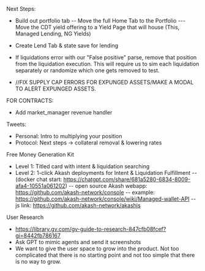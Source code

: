 Next Steps:

- Build out portfolio tab
-- Move the full Home Tab to the Portfolio
--- Move the CDT yield offering to a Yield Page that will house (This, Managed Lending, NG Yields)

- Create Lend Tab & state save for lending

- If liquidations error with our "False positive" parse, remove that position from the liquidation execution. This will require us to sim each liquidation separately or randomize which one gets removed to test.

- //FIX SUPPLY CAP ERRORS FOR EXPUNGED ASSETS/MAKE A MODAL TO ALERT EXPUNGED ASSETS.

FOR CONTRACTS:
- Add market_manager revenue handler

Tweets:
- Personal: Intro to multiplying your position
- Protocol: Next steps -> collateral removal & lowering rates













Free Money Generation Kit
- Level 1: Titled card with intent & liquidation searching
- Level 2: 1-click Akash deployments for Intent & Liquidation Fulfillment
-- (docker chat start: https://chatgpt.com/share/681a5280-6834-8009-afa4-10551a061202)
-- open source Akash webapp: https://github.com/akash-network/console
-- example: https://github.com/akash-network/console/wiki/Managed-wallet-API
-- js link: https://github.com/akash-network/akashjs

User Research
- https://library.gv.com/gv-guide-to-research-847cfb08fcef?gi=8442fb786167
- Ask GPT to mimic agents and send it screenshots
- We want to give the user space to grow into the product. Not too complicated that there is no starting point and not too simple that there is no way to grow.